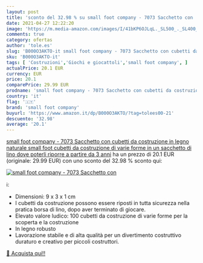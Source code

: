 ```yaml
---
layout: post
title: 'sconto del 32.98 % su small foot company - 7073 Sacchetto con   '
date: 2021-04-27 12:22:20
image: 'https://m.media-amazon.com/images/I/41bKP6OJLqL._SL500_._SL400_.jpg'
comments: true
category: ofertas
author: 'tole.es'
slug: 'B000O3AKTO-it small foot company - 7073 Sacchetto con cubetti da...'
sku: 'B000O3AKTO-it'
tags: [ 'Costruzioni','Giochi e giocattoli','small foot company', ]
actualPrice: 20.1 EUR
currency: EUR
price: 20.1
comparePrice: 29.99 EUR
prodname: 'small foot company - 7073 Sacchetto con cubetti da costruzione in legno naturale small foot  cubetti da costruzione di varie forme  in un sacchetto di lino dove poterli riporre  a partire da 3 anni'
country: 'it'
flag: '🇮🇹'
brand: 'small foot company'
buyurl: 'https://www.amazon.it/dp/B000O3AKTO/?tag=tolees00-21'
descuento: '32.98'
average: '20.1'
---
```


[small foot company - 7073 Sacchetto con cubetti da costruzione in legno naturale small foot  cubetti da costruzione di varie forme  in un sacchetto di lino dove poterli riporre  a partire da 3 anni](https://www.amazon.it/dp/B000O3AKTO/?tag=tolees00-21) ha un prezzo di 20.1 EUR (originale: 29.99 EUR) con uno sconto del 32.98 % sconto qui:

[![small foot company - 7073 Sacchetto con ](https://m.media-amazon.com/images/I/41bKP6OJLqL._SL500_._SL400_.jpg)](https://www.amazon.it/dp/B000O3AKTO/?tag=tolees00-21)

ℹ️:

- Dimensioni: 9 x 3 x 1 cm
- I cubetti da costruzione possono essere riposti in tutta sicurezza nella pratica borsa di lino, dopo aver terminato di giocare.
- Elevato valore ludico: 100 cubetti da costruzione di varie forme per la scoperta e la costruzione
- In legno robusto
- Lavorazione stabile e di alta qualità per un divertimento costruttivo duraturo e creativo per piccoli costruttori.

[🛒 Acquista qui!!](https://www.amazon.it/dp/B000O3AKTO/?tag=tolees00-21)
